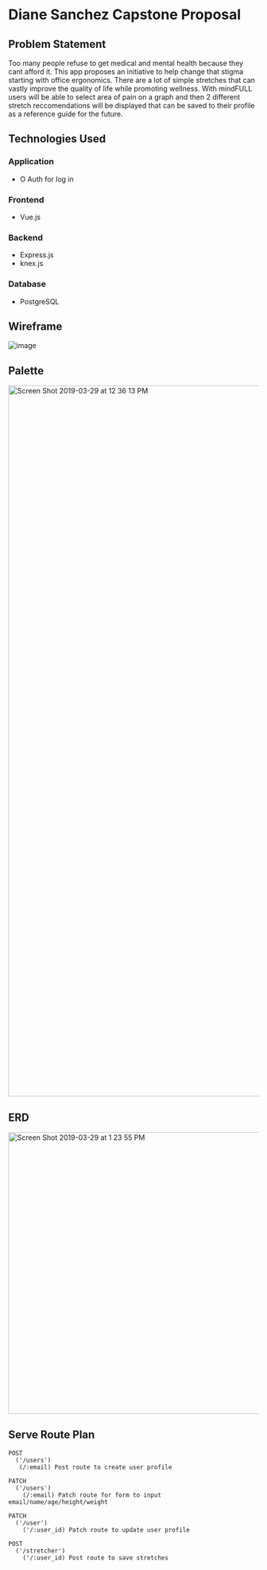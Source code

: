 # Diane Sanchez Capstone Proposal

## Problem Statement

Too many people refuse to get medical and mental health because they cant afford it. This app proposes an initiative 
to help change that stigma starting with office ergonomics. There are a lot of simple stretches that can vastly improve the quality of life while promoting wellness. With mindFULL users will be able to select area of pain on a graph and then 2 different stretch reccomendations will be displayed that can be saved to their profile as a reference guide for the future.
## Technologies Used

### Application

- O Auth for log in

### Frontend
- Vue.js

### Backend
- Express.js
- knex.js

### Database
- PostgreSQL


## Wireframe
![image](https://user-images.githubusercontent.com/42956051/55254765-634d0800-521e-11e9-8d15-36397642a979.png)

## Palette
<img width="1428" alt="Screen Shot 2019-03-29 at 12 36 13 PM" src="https://user-images.githubusercontent.com/42956051/55255110-61d00f80-521f-11e9-9846-3b58b808ab76.png">

## ERD
<img width="566" alt="Screen Shot 2019-03-29 at 1 23 55 PM" src="https://user-images.githubusercontent.com/42956051/55257689-46b4ce00-5226-11e9-9d7d-f06ad7b32ab3.png">

## Serve Route Plan
```
POST
  ('/users')
   (/:email) Post route to create user profile
   
PATCH
  ('/users')
    (/:email) Patch route for form to input email/name/age/height/weight
    
PATCH
  ('/user')
    ('/:user_id) Patch route to update user profile
    
POST
  ('/stretcher')
    ('/:user_id) Post route to save stretches
   
```



